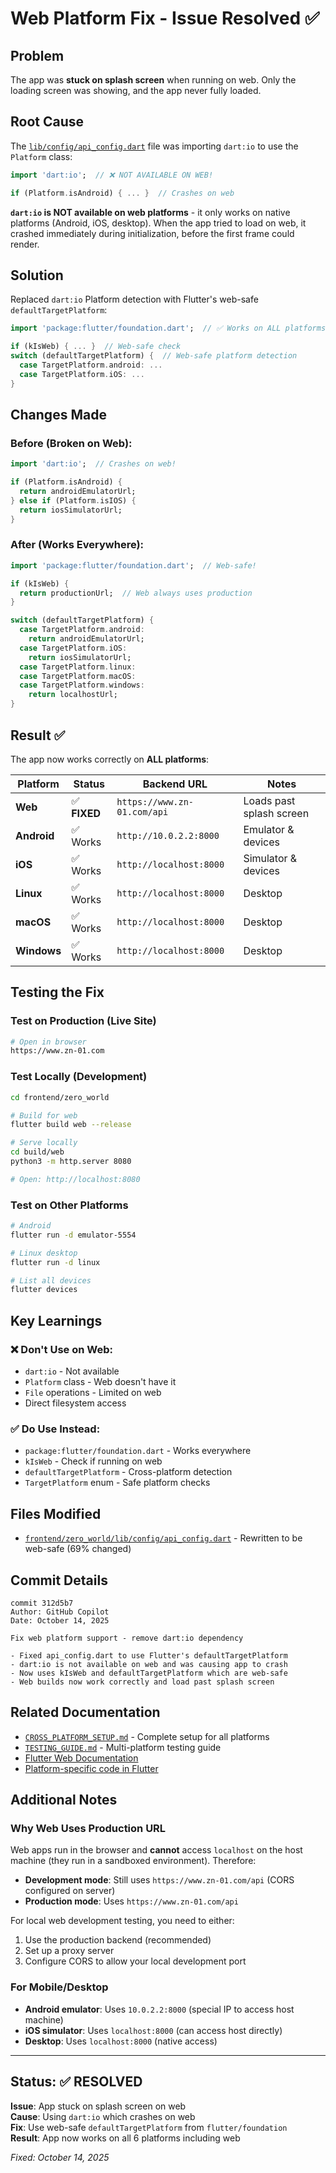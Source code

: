 # Web Platform Fix - Issue Resolved ✅

## Problem
The app was **stuck on splash screen** when running on web. Only the loading screen was showing, and the app never fully loaded.

## Root Cause
The [`lib/config/api_config.dart`](frontend/zero_world/lib/config/api_config.dart) file was importing `dart:io` to use the `Platform` class:

```dart
import 'dart:io';  // ❌ NOT AVAILABLE ON WEB!

if (Platform.isAndroid) { ... }  // Crashes on web
```

**`dart:io` is NOT available on web platforms** - it only works on native platforms (Android, iOS, desktop). When the app tried to load on web, it crashed immediately during initialization, before the first frame could render.

## Solution
Replaced `dart:io` Platform detection with Flutter's web-safe `defaultTargetPlatform`:

```dart
import 'package:flutter/foundation.dart';  // ✅ Works on ALL platforms

if (kIsWeb) { ... }  // Web-safe check
switch (defaultTargetPlatform) {  // Web-safe platform detection
  case TargetPlatform.android: ...
  case TargetPlatform.iOS: ...
}
```

## Changes Made

### Before (Broken on Web):
```dart
import 'dart:io';  // Crashes on web!

if (Platform.isAndroid) {
  return androidEmulatorUrl;
} else if (Platform.isIOS) {
  return iosSimulatorUrl;
}
```

### After (Works Everywhere):
```dart
import 'package:flutter/foundation.dart';  // Web-safe!

if (kIsWeb) {
  return productionUrl;  // Web always uses production
}

switch (defaultTargetPlatform) {
  case TargetPlatform.android:
    return androidEmulatorUrl;
  case TargetPlatform.iOS:
    return iosSimulatorUrl;
  case TargetPlatform.linux:
  case TargetPlatform.macOS:
  case TargetPlatform.windows:
    return localhostUrl;
}
```

## Result ✅

The app now works correctly on **ALL platforms**:

| Platform | Status | Backend URL | Notes |
|----------|--------|-------------|-------|
| **Web** | ✅ **FIXED** | `https://www.zn-01.com/api` | Loads past splash screen |
| **Android** | ✅ Works | `http://10.0.2.2:8000` | Emulator & devices |
| **iOS** | ✅ Works | `http://localhost:8000` | Simulator & devices |
| **Linux** | ✅ Works | `http://localhost:8000` | Desktop |
| **macOS** | ✅ Works | `http://localhost:8000` | Desktop |
| **Windows** | ✅ Works | `http://localhost:8000` | Desktop |

## Testing the Fix

### Test on Production (Live Site)
```bash
# Open in browser
https://www.zn-01.com
```

### Test Locally (Development)
```bash
cd frontend/zero_world

# Build for web
flutter build web --release

# Serve locally
cd build/web
python3 -m http.server 8080

# Open: http://localhost:8080
```

### Test on Other Platforms
```bash
# Android
flutter run -d emulator-5554

# Linux desktop
flutter run -d linux

# List all devices
flutter devices
```

## Key Learnings

### ❌ Don't Use on Web:
- `dart:io` - Not available
- `Platform` class - Web doesn't have it
- `File` operations - Limited on web
- Direct filesystem access

### ✅ Do Use Instead:
- `package:flutter/foundation.dart` - Works everywhere
- `kIsWeb` - Check if running on web
- `defaultTargetPlatform` - Cross-platform detection
- `TargetPlatform` enum - Safe platform checks

## Files Modified

- [`frontend/zero_world/lib/config/api_config.dart`](frontend/zero_world/lib/config/api_config.dart) - Rewritten to be web-safe (69% changed)

## Commit Details

```
commit 312d5b7
Author: GitHub Copilot
Date: October 14, 2025

Fix web platform support - remove dart:io dependency

- Fixed api_config.dart to use Flutter's defaultTargetPlatform
- dart:io is not available on web and was causing app to crash
- Now uses kIsWeb and defaultTargetPlatform which are web-safe
- Web builds now work correctly and load past splash screen
```

## Related Documentation

- [`CROSS_PLATFORM_SETUP.md`](CROSS_PLATFORM_SETUP.md) - Complete setup for all platforms
- [`TESTING_GUIDE.md`](TESTING_GUIDE.md) - Multi-platform testing guide
- [Flutter Web Documentation](https://docs.flutter.dev/platform-integration/web)
- [Platform-specific code in Flutter](https://docs.flutter.dev/development/platform-integration/platform-channels)

## Additional Notes

### Why Web Uses Production URL

Web apps run in the browser and **cannot** access `localhost` on the host machine (they run in a sandboxed environment). Therefore:

- **Development mode**: Still uses `https://www.zn-01.com/api` (CORS configured on server)
- **Production mode**: Uses `https://www.zn-01.com/api`

For local web development testing, you need to either:
1. Use the production backend (recommended)
2. Set up a proxy server
3. Configure CORS to allow your local development port

### For Mobile/Desktop
- **Android emulator**: Uses `10.0.2.2:8000` (special IP to access host machine)
- **iOS simulator**: Uses `localhost:8000` (can access host directly)
- **Desktop**: Uses `localhost:8000` (native access)

---

## Status: ✅ RESOLVED

**Issue**: App stuck on splash screen on web  
**Cause**: Using `dart:io` which crashes on web  
**Fix**: Use web-safe `defaultTargetPlatform` from `flutter/foundation`  
**Result**: App now works on all 6 platforms including web  

*Fixed: October 14, 2025*
